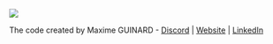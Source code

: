 ![](https://i.pinimg.com/originals/f9/60/75/f96075e0ac443e971d3555ef16751307.gif)

The code created by Maxime GUINARD - [Discord]([https://codepen.io/garethdweaver/full/zdElu/](https://discord.com/invite/K2uUHdf))  |  [Website](dev-maxime-guinard.fr) |  [LinkedIn](https://www.linkedin.com/in/maxime-guinard/)
